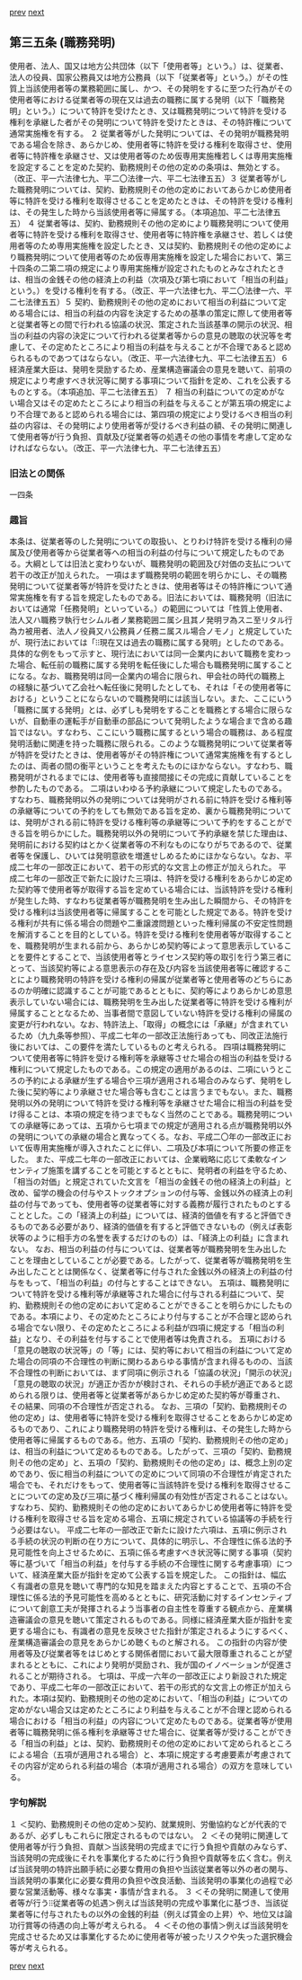 [prev](/specific\markdowns\特許法\043_Mp-Ch_2-At_34_5.md)
[next](/specific\markdowns\特許法\045_Mp-Ch_2-At_36.md)
## 第三五条 (職務発明)
使用者、法人、国又は地方公共団体（以下「使用者等」という。）は、従業者、法人の役員、国家公務員又は地方公務員（以下「従業者等」という。）がその性質上当該使用者等の業務範囲に属し、かつ、その発明をするに至つた行為がその使用者等における従業者等の現在又は過去の職務に属する発明（以下「職務発明」という。）について特許を受けたとき、又は職務発明について特許を受ける権利を承継した者がその発明について特許を受けたときは、その特許権について通常実施権を有する。
２ 従業者等がした発明については、その発明が職務発明である場合を除き、あらかじめ、使用者等に特許を受ける権利を取得させ、使用者等に特許権を承継させ、又は使用者等のため仮専用実施権若しくは専用実施権を設定することを定めた契約、勤務規則その他の定めの条項は、無効とする。（改正、平一六法律七九、平二〇法律一六、平二七法律五五）３ 従業者等がした職務発明については、契約、勤務規則その他の定めにおいてあらかじめ使用者等に特許を受ける権利を取得させることを定めたときは、その特許を受ける権利は、その発生した時から当該使用者等に帰属する。（本項追加、平二七法律五五）
４ 従業者等は、契約、勤務規則その他の定めにより職務発明について使用者等に特許を受ける権利を取得させ、使用者等に特許権を承継させ、若しくは使用者等のため専用実施権を設定したとき、又は契約、勤務規則その他の定めにより職務発明について使用者等のため仮専用実施権を設定した場合において、第三十四条の二第二項の規定により専用実施権が設定されたものとみなされたときは、相当の金銭その他の経済上の利益（次項及び第七項において「相当の利益」という。）を受ける権利を有する。（改正、平一六法律七九、平二〇法律一六、平二七法律五五）５ 契約、勤務規則その他の定めにおいて相当の利益について定める場合には、相当の利益の内容を決定するための基準の策定に際して使用者等と従業者等との間で行われる協議の状況、策定された当該基準の開示の状況、相当の利益の内容の決定について行われる従業者等からの意見の聴取の状況等を考慮して、その定めたところにより相当の利益を与えることが不合理であると認められるものであつてはならない。（改正、平一六法律七九、平二七法律五五）６ 経済産業大臣は、発明を奨励するため、産業構造審議会の意見を聴いて、前項の規定により考慮すべき状況等に関する事項について指針を定め、これを公表するものとする。（本項追加、平二七法律五五）
７ 相当の利益についての定めがない場合又はその定めたところにより相当の利益を与えることが第五項の規定により不合理であると認められる場合には、第四項の規定により受けるべき相当の利益の内容は、その発明により使用者等が受けるべき利益の額、その発明に関連して使用者等が行う負担、貢献及び従業者等の処遇その他の事情を考慮して定めなければならない。（改正、平一六法律七九、平二七法律五五）

### 旧法との関係
一四条

### 趣旨
本条は、従業者等のした発明についての取扱い、とりわけ特許を受ける権利の帰属及び使用者等から従業者等への相当の利益の付与について規定したものである。大綱としては旧法と変わりないが、職務発明の範囲及び対価の支払について若干の改正が加えられた。
一項はまず職務発明の範囲を明らかにし、その職務発明について従業者等が特許を受けたときは、使用者等はその特許権について通常実施権を有する旨を規定したものである。旧法においては、職務発明（旧法においては通常「任務発明」といっている。）の範囲については「性質上使用者、法人又ハ職務ヲ執行セシムル者ノ業務範囲ニ属シ且其ノ発明ヲ為スニ至リタル行為カ被用者、法人ノ役員又ハ公務員ノ任務ニ属スル場合ノモノ」と規定していたが、現行法においては「⁝⁝現在又は過去の職務に属する発明」としたのである。具体的な例をもって示すと、現行法においては同一企業内において職務を変わった場合、転任前の職務に属する発明を転任後にした場合も職務発明に属することになる。なお、職務発明は同一企業内の場合に限られ、甲会社の時代の職務上の経験に基づいて乙会社へ転任後に発明したとしても、それは「その使用者等における」ということにならないので職務発明には該当しない。また、ここにいう「職務に属する発明」とは、必ずしも発明をすることを職務とする場合に限らないが、自動車の運転手が自動車の部品について発明したような場合まで含める趣旨ではない。すなわち、ここにいう職務に属するという場合の職務は、ある程度発明活動に関連を持った職務に限られる。このような職務発明について従業者等が特許を受けたときは、使用者等がその特許権について通常実施権を有するとしたのは、両者の間の衡平ということを考えたものにほかならない。すなわち、職務発明がされるまでには、使用者等も直接間接にその完成に貢献していることを参酌したものである。
二項はいわゆる予約承継について規定したものである。すなわち、職務発明以外の発明については発明がされる前に特許を受ける権利等の承継等についての予約をしても無効である旨を定め、裏から職務発明については、発明がされる前に特許を受ける権利等の承継等について予約をすることができる旨を明らかにした。職務発明以外の発明について予約承継を禁じた理由は、発明前における契約はとかく従業者等の不利なものになりがちであるので、従業者等を保護し、ひいては発明意欲を増進せしめるためにほかならない。なお、平成二七年の一部改正において、若干の形式的な文言上の修正が加えられた。
平成二七年の一部改正で新たに設けた三項は、特許を受ける権利をあらかじめ定めた契約等で使用者等が取得する旨を定めている場合には、当該特許を受ける権利が発生した時、すなわち従業者等が職務発明を生み出した瞬間から、その特許を受ける権利は当該使用者等に帰属することを可能とした規定である。特許を受ける権利が共有に係る場合の問題や二重譲渡問題といった権利帰属の不安定性問題を解消することを目的としている。特許を受ける権利を使用者等が取得することを、職務発明が生まれる前から、あらかじめ契約等によって意思表示していることを要件とすることで、当該使用者等とライセンス契約等の取引を行う第三者にとって、当該契約等による意思表示の存在及び内容を当該使用者等に確認することにより職務発明の特許を受ける権利の帰属が従業者等と使用者等のどちらにあるのか明確に認識することが可能であるとともに、契約等によりあらかじめ意思表示していない場合には、職務発明を生み出した従業者等に特許を受ける権利が帰属することとなるため、当事者間で意図していない特許を受ける権利の帰属の変更が行われない。なお、特許法上、「取得」の概念には「承継」が含まれているため（九九条等参照）、平成二七年の一部改正法施行あっても、同改正法施行後においては、この要件を満たしているものと考えられる。
四項は職務発明について使用者等に特許を受ける権利等を承継等させた場合の相当の利益を受ける権利について規定したものである。この規定の適用があるのは、二項にいうところの予約による承継が生ずる場合や三項が適用される場合のみならず、発明をした後に契約等により承継させた場合等も含むことは言うまでもない。また、職務発明以外の発明について特許を受ける権利等を承継させた場合に相当の利益を受け得ることは、本項の規定を待つまでもなく当然のことである。職務発明についての承継等にあっては、五項から七項までの規定が適用される点が職務発明以外の発明についての承継の場合と異なってくる。なお、平成二〇年の一部改正において仮専用実施権が導入されたことに伴い、二項及び本項について所要の修正をした。
また、平成二七年の一部改正においては、企業戦略に応じて柔軟なインセンティブ施策を講ずることを可能とするとともに、発明者の利益を守るため、「相当の対価」と規定されていた文言を「相当の金銭その他の経済上の利益」と改め、留学の機会の付与やストックオプションの付与等、金銭以外の経済上の利益の付与であっても、使用者等の従業者等に対する義務が履行されたものとすることとした。この「経済上の利益」については、経済的価値を有すると評価できるものである必要があり、経済的価値を有すると評価できないもの（例えば表彰状等のように相手方の名誉を表するだけのもの）は、「経済上の利益」に含まれない。
なお、相当の利益の付与については、従業者等が職務発明を生み出したことを理由としていることが必要である。したがって、従業者等が職務発明を生み出したこととは関係なく、従業者等に付与された金銭以外の経済上の利益の付与をもって、「相当の利益」の付与とすることはできない。
五項は、職務発明について特許を受ける権利等が承継等された場合に付与される利益について、契約、勤務規則その他の定めにおいて定めることができることを明らかにしたものである。本項により、その定めたところにより付与することが不合理と認められる場合でない限り、その定めたところによる利益が四項に規定する「相当の利益」となり、その利益を付与することで使用者等は免責される。
五項における「意見の聴取の状況等」の「等」には、契約等において相当の利益について定めた場合の同項の不合理性の判断に関わるあらゆる事情が含まれ得るものの、当該不合理性の判断においては、まず同項に例示される「協議の状況」「開示の状況」「意見の聴取の状況」が適正か否かが検討され、それらの手続が適正であると認められる限りは、使用者等と従業者等があらかじめ定めた契約等が尊重され、その結果、同項の不合理性が否定される。
なお、三項の「契約、勤務規則その他の定め」は、使用者等に特許を受ける権利を取得させることをあらかじめ定めるものであり、これにより職務発明の特許を受ける権利は、その発生した時から使用者等に帰属するものである。他方、五項の「契約、勤務規則その他の定め」は、相当の利益について定めるものである。したがって、三項の「契約、勤務規則その他の定め」と、五項の「契約、勤務規則その他の定め」は、概念上別の定めであり、仮に相当の利益についての定めについて同項の不合理性が肯定された場合でも、それだけをもって、使用者等に当該特許を受ける権利を取得させることについての定め及び三項に基づく権利帰属の有効性が否定されることはない。すなわち、契約、勤務規則その他の定めにおいてあらかじめ使用者等に特許を受ける権利を取得させる旨を定める場合、五項に規定されている協議等の手続を行う必要はない。
平成二七年の一部改正で新たに設けた六項は、五項に例示される手続の状況の判断の在り方について、具体的に明示し、不合理性に係る法的予見可能性を向上させるために、五項に係る考慮すべき状況等に関する事項（契約等に基づいて「相当の利益」を付与する手続の不合理性に関する考慮事項）について、経済産業大臣が指針を定めて公表する旨を規定した。
この指針は、幅広く有識者の意見を聴いて専門的な知見を踏まえた内容とすることで、五項の不合理性に係る法的予見可能性を高めるとともに、研究活動に対するインセンティブについて創意工夫が発揮されるよう当事者の自主性を尊重する観点から、産業構造審議会の意見を聴いて策定されるものである。同様に経済産業大臣が指針を変更する場合にも、有識者の意見を反映させた指針が策定されるようにするべく、産業構造審議会の意見をあらかじめ聴くものと解される。
この指針の内容が使用者等及び従業者等をはじめとする関係者間において最大限尊重されることが望まれるとともに、これにより発明が奨励され、我が国のイノベーションが促進されることが期待される。
七項は、平成一六年の一部改正により新設された規定であり、平成二七年の一部改正において、若干の形式的な文言上の修正が加えられた。本項は契約、勤務規則その他の定めにおいて、「相当の利益」についての定めがない場合又は定めたところにより利益を与えることが不合理と認められる場合における「相当の利益」の内容について定めたものである。従業者等が使用者等に職務発明に係る権利を承継等させた場合に、従業者等が受けることができる「相当の利益」とは、契約、勤務規則その他の定めにおいて定められるところによる場合（五項が適用される場合）と、本項に規定する考慮要素が考慮されてその内容が定められる利益の場合（本項が適用される場合）の双方を意味している。

### 字句解説
１ ＜契約、勤務規則その他の定め＞契約、就業規則、労働協約などが代表的であるが、必ずしもこれらに限定されるものではない。
２ ＜その発明に関連して使用者等が行う負担、貢献＞当該発明の完成までに行う負担や貢献のみならず、当該発明の完成後にそれを事業化するために行う負担や貢献等を広く含む。例えば当該発明の特許出願手続に必要な費用の負担や当該従業者等以外の者の関与、当該発明の事業化に必要な費用の負担や改良活動、当該発明の事業化の過程で必要な営業活動等、様々な事実・事情が含まれる。
３ ＜その発明に関連して使用者等が行う⁝⁝従業者等の処遇＞例えば当該発明の完成や事業化に基づき、当該従業者等に付与されたもの以外の金銭的利益（例えば賃金の上昇）や、地位又は論功行賞等の待遇の向上等が考えられる。
４ ＜その他の事情＞例えば当該発明を完成させるため又は事業化するために使用者等が被ったリスクや失った選択機会等が考えられる。

[prev](/specific\markdowns\特許法\043_Mp-Ch_2-At_34_5.md)
[next](/specific\markdowns\特許法\045_Mp-Ch_2-At_36.md)